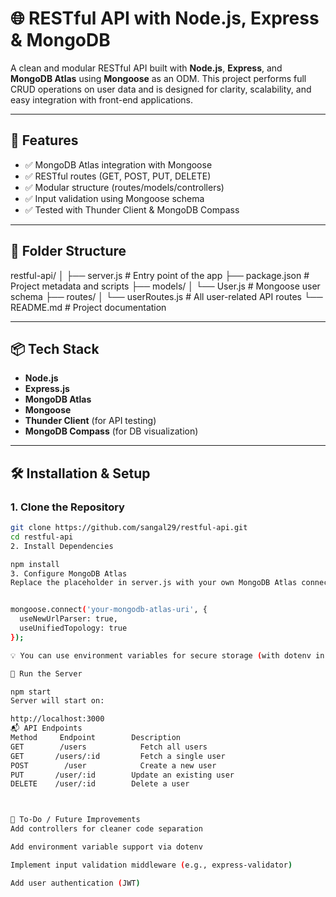 # 🌐 RESTful API with Node.js, Express & MongoDB

A clean and modular RESTful API built with **Node.js**, **Express**, and **MongoDB Atlas** using **Mongoose** as an ODM. This project performs full CRUD operations on user data and is designed for clarity, scalability, and easy integration with front-end applications.

---

## 🚀 Features

- ✅ MongoDB Atlas integration with Mongoose
- ✅ RESTful routes (GET, POST, PUT, DELETE)
- ✅ Modular structure (routes/models/controllers)
- ✅ Input validation using Mongoose schema
- ✅ Tested with Thunder Client & MongoDB Compass

---

## 📁 Folder Structure

restful-api/
│
├── server.js # Entry point of the app
├── package.json # Project metadata and scripts
├── models/
│ └── User.js # Mongoose user schema
├── routes/
│ └── userRoutes.js # All user-related API routes
└── README.md # Project documentation


---

## 📦 Tech Stack

- **Node.js**
- **Express.js**
- **MongoDB Atlas**
- **Mongoose**
- **Thunder Client** (for API testing)
- **MongoDB Compass** (for DB visualization)

---

## 🛠️ Installation & Setup

### 1. Clone the Repository

```bash
git clone https://github.com/sangal29/restful-api.git
cd restful-api
2. Install Dependencies

npm install
3. Configure MongoDB Atlas
Replace the placeholder in server.js with your own MongoDB Atlas connection string:


mongoose.connect('your-mongodb-atlas-uri', {
  useNewUrlParser: true,
  useUnifiedTopology: true
});

💡 You can use environment variables for secure storage (with dotenv in production).

📡 Run the Server

npm start
Server will start on:

http://localhost:3000
📬 API Endpoints
Method	   Endpoint	       Description
GET	       /users	         Fetch all users
GET	      /users/:id	     Fetch a single user
POST	    /user            Create a new user
PUT	      /user/:id	       Update an existing user
DELETE	  /user/:id	       Delete a user



📌 To-Do / Future Improvements
Add controllers for cleaner code separation

Add environment variable support via dotenv

Implement input validation middleware (e.g., express-validator)

Add user authentication (JWT)


